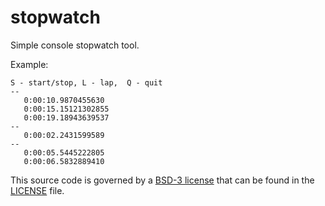 # stopwatch

Simple console stopwatch tool.

Example:

```
S - start/stop, L - lap,  Q - quit
--
   0:00:10.9870455630
   0:00:15.15121302855
   0:00:19.18943639537
--
   0:00:02.2431599589
--
   0:00:05.5445222805
   0:00:06.5832889410
```

This source code is governed by a [BSD-3 license](https://opensource.org/licenses/BSD-3-Clause) that can be found in the [LICENSE](https://github.com/z0rr0/stopwatch/blob/master/LICENSE) file.